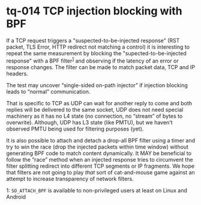 # tq-014 TCP injection blocking with BPF

If a TCP request triggers a "suspected-to-be-injected response" (RST packet, TLS
Error, HTTP redirect not matching a control) it is interesting to repeat the same
measurement by blocking the "supected-to-be-injected response" with a BPF filter<sup>[1](#fn1)</sup> and
observing if the latency of an error or response changes. The filter can be made to
match packet data, TCP and IP headers.

The test may uncover “single-sided on-path injector” if injection blocking
leads to “normal” communication.

That is specific to TCP as UDP can wait for another reply to come and both
replies will be delivered to the same socket, UDP does not need special
machinery as it has no L4 state (no connection, no “stream” of bytes to
overwrite). Although, UDP has L3 state (like PMTU), but we haven't 
observed PMTU being used for filtering purposes (yet).

It is also possible to attach and detach a drop-all BPF filter using a timer and
try to win the race (drop the injected packets within time window) without
generating BPF code to match content dynamically. It MAY be beneficial to
follow the “race” method when an injected response tries to circumvent the filter
splitting redirect into different TCP segments or IP fragments. We
hope that filters are not going to play _that_ sort of cat-and-mouse game
against an attempt to increase transparency of network filters.

<a name="fn1">1</a>: `SO_ATTACH_BPF` is available to non-privileged users at least on Linux and Android
